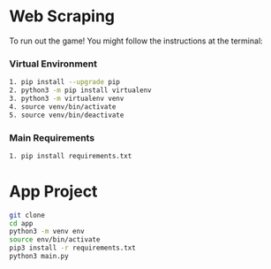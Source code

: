 # Web Scraping

To run out the game! You might follow the instructions at the terminal:


### Virtual Environment
```sh
1. pip install --upgrade pip
2. python3 -m pip install virtualenv
3. python3 -m virtualenv venv
4. source venv/bin/activate
5. source venv/bin/deactivate
```
### Main Requirements
```sh
1. pip install requirements.txt
```


# App Project

```sh
git clone
cd app
python3 -m venv env
source env/bin/activate
pip3 install -r requirements.txt
python3 main.py
```
